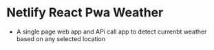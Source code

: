 # Netlify React Pwa Weather
- A single page web app and APi call app to detect currenbt weather based on any selected location
